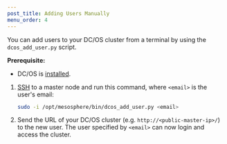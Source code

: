 ```yaml
---
post_title: Adding Users Manually
menu_order: 4
---
```


You can add users to your DC/OS cluster from a terminal by using the `dcos_add_user.py` script.

**Prerequisite:**

* DC/OS is [installed](/docs/1.8/administration/installing/).


1.  [SSH](/docs/1.8/administration/access-node/sshcluster/) to a master node and run this command, where `<email>` is the user's email:

    ```bash
    sudo -i /opt/mesosphere/bin/dcos_add_user.py <email>
    ```
    
1.  Send the URL of your DC/OS cluster (e.g. `http://<public-master-ip>/`) to the new user. The user specified by `<email>` can now login and access the cluster.




